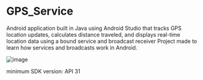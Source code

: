 # GPS_Service
Android application built in Java using Android Studio that tracks GPS location updates, calculates distance traveled, and displays real-time location data using a bound service and broadcast receiver
Project made to learn how services and broadcasts work in Android.

![image](https://github.com/N0r3b0/GPS_Service/assets/92164691/057f4f6f-19f7-44c3-aad1-e46c7b0a933e)

minimum SDK version: API 31
